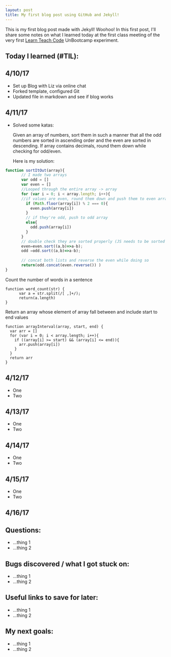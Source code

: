```yaml
---
layout: post
title: My first blog post using GitHub and Jekyll!
---
```


This is my first blog post made with Jekyll! Woohoo! In this first post, I'll share some notes on what I learned today at the first class meeting of the very first [Learn Teach Code](http://learnteachcode.org/) UnBootcamp experiment.

## Today I learned (#TIL):

## 4/10/17

- Set up Blog with Liz via online chat
- Forked template, configured Git
- Updated file in markdown and see if blog works

## 4/11/17

- Solved some katas:

  Given an array of numbers,
  sort them in such a manner that all the odd numbers are sorted in ascending order
  and the even are sorted in descending. If array contains decimals,
  round them down while checking for odd/even.
  
  Here is my solution:
  
 ```javascript
function sortItOut(array){
        // I made two arrays
        var odd = []
        var even = []
        //Looped through the entire array -> array
        for (var i = 0; i < array.length; i++){
        //if values are even, round them down and push them to even array
          if (Math.floor(array[i]) % 2 === 0){
            even.push(array[i])
          }
          // if they're odd, push to odd array
          else{
            odd.push(array[i])
          }
        }
        // double check they are sorted properly (JS needs to be sorted by integer, not string)
        even=even.sort((a,b)=>a-b);
        odd =odd.sort((a,b)=>a-b);
        
        // concat both lists and reverse the even while doing so
        return(odd.concat(even.reverse()) )
}
```


Count the number of words in a sentence
```
function word_count(str) {
      var a = str.split(/[ ,]+/);
      return(a.length)
}
```
Return an array whose element of array fall between and include start to end values

```
function arrayInterval(array, start, end) {
  var arr = []
  for (var i = 0; i < array.length; i++){
    if ((array[i] >= start) && (array[i] <= end)){
      arr.push(array[i])
    }
  }
  return arr
}
```


## 4/12/17

- One
- Two

## 4/13/17

- One
- Two

## 4/14/17 

- One
- Two

## 4/15/17 

- One
- Two

## 4/16/17

## Questions:

- ...thing 1
- ...thing 2

## Bugs discovered / what I got stuck on:

- ...thing 1
- ...thing 2

## Useful links to save for later:

- ...thing 1
- ...thing 2

## My next goals:

- ...thing 1
- ...thing 2
